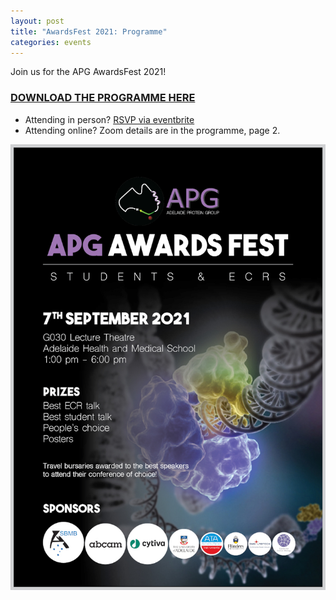 ```yaml
---
layout: post
title: "AwardsFest 2021: Programme"
categories: events
---
```


Join us for the APG AwardsFest 2021!

### [DOWNLOAD THE PROGRAMME HERE][1]

 - Attending in person? [RSVP via eventbrite](https://www.eventbrite.com.au/e/apg-awardsfest-2021-tickets-168046199707)
 - Attending online? Zoom details are in the programme, page 2.

![](/assets/images/2021_awardsfest.jpg)

[1]:/assets/docs/AwardsFest2021.pdf
